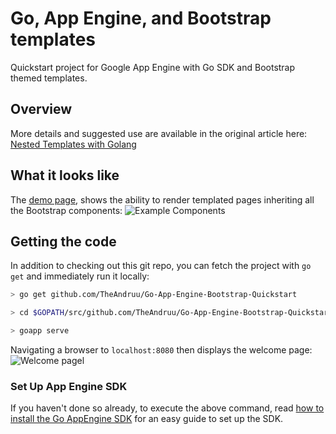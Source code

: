 # Go, App Engine, and Bootstrap templates

Quickstart project for Google App Engine with Go SDK and Bootstrap themed templates.

## Overview

More details and suggested use are available in the original article here: [Nested Templates with Golang](https://www.m0d3rnc0ad.com/post/go-gae-bootstrap-quickstart/)

## What it looks like

The [demo page](http://bootstrap.m0d3rnc0ad.appspot.com/), shows the ability to render templated pages inheriting all the Bootstrap components: ![Example Components](https://d2q4nobwyhnvov.cloudfront.net/fa935a8b-146b-4237-b5ef-39d6b31bb892/vl-i83CzEKueHyw/images/go-gae-bootstrap-quickstart/showcase.png)

## Getting the code

In addition to checking out this git repo, you can fetch the project with ```go get``` and immediately run it locally:

```bash
> go get github.com/TheAndruu/Go-App-Engine-Bootstrap-Quickstart

> cd $GOPATH/src/github.com/TheAndruu/Go-App-Engine-Bootstrap-Quickstart

> goapp serve
```

Navigating a browser to `localhost:8080` then displays the welcome page: ![Welcome pagel](/images/go-gae-bootstrap-quickstart/welcome.png)

### Set Up App Engine SDK

If you haven't done so already, to execute the above command, read [how to install the Go AppEngine SDK](https://www.m0d3rnc0ad.com/post/start-on-appengine/) for an easy guide to set up the SDK.


